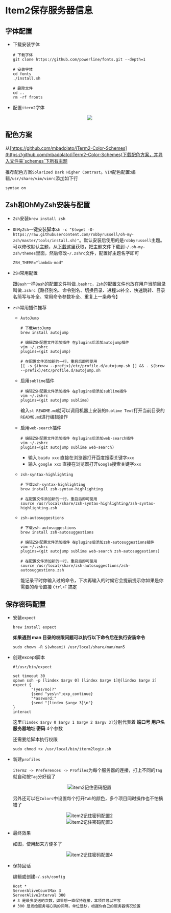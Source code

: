 # Item2保存服务器信息

## 字体配置

- 下载安装字体

  ```shell
  # 下载字体
  git clone https://github.com/powerline/fonts.git --depth=1
  
  # 安装字体
  cd fonts
  ./install.sh
  
  # 删除文件
  cd ..
  rm -rf fronts
  ```

- 配置`iterm2`字体

  <div align="center">    
      <img src="https://raw.githubusercontent.com/RobertoHuang/RGP-LEARNING/master/Others/images/item2%E5%AD%97%E4%BD%93%E9%85%8D%E7%BD%AE.png" align=center />
  </div>

## 配色方案

从[https://github.com/mbadolato/iTerm2-Color-Schemes](https://github.com/mbadolato/iTerm2-Color-Schemes)下载配色方案，并导入文件夹`schemes`下所有主题

推荐配色方案`Solarized Dark Higher Contrast`。`VIM`配色配置:编辑`/usr/share/vim/vimrc`添加如下行

```shell
syntax on
```

## Zsh和OhMyZsh安装与配置

- `Zsh`安装`brew install zsh`

- `OhMyZsh`一键安装脚本`sh -c "$(wget -O- https://raw.githubusercontent.com/robbyrussell/oh-my-zsh/master/tools/install.sh)"`。默认安装后使用的是`robbyrussell`主题。可以修改默认主题，从[下载](git@github.com:RobertoHuang/mydotfiles.git)这里获取，把主题文件下载到`~/.oh-my-zsh/themes`里面，然后修改`~/.zshrc`文件，配置好主题名字即可

  ```shell
  ZSH_THEME="lambda-mod"
  ```

- `ZSH`常用配置

  跟`Bash`一样`Bash`的配置文件叫做`.bashrc`，`Zsh`的配置文件也放在用户当前目录叫做`.zshrc`【路径别名、命令别名、切换目录、进程`id`补全、快速跳转、目录名简写与补全、常用命令参数补全、重复上一条命令】

- `zsh`常用插件推荐

  - `AutoJump`

    ```shell
    # 下载AutoJump
    brew install autojump
    
    # 编辑ZSH配置文件添加插件 在plugins后添加autojump插件
    vim ~/.zshrc
    plugins=(git autojump)
    
    # 在配置文件添加新的一行，重启后即可使用
    [[ -s $(brew --prefix)/etc/profile.d/autojump.sh ]] && . $(brew --prefix)/etc/profile.d/autojump.sh
    ```

  - 启用`sublime`插件

    ```shell
    # 编辑ZSH配置文件添加插件 在plugins后添加sublime插件
    vim ~/.zshrc
    plugins=(git autojump sublime)
    ```

    输入`st README.md`就可以调用机器上安装的`Sublime Text`打开当前目录的`README.md`进行编辑操作

  - 启用`web-search`插件

    ```shell
    # 编辑ZSH配置文件添加插件 在plugins后添加web-search插件
    vim ~/.zshrc
    plugins=(git autojump sublime web-search)
    ```

    - 输入 `baidu xxx` 直接在浏览器打开百度搜索关键字`xxx`
    - 输入 `google xxx` 直接在浏览器打开`Google`搜索关键字`xxx`

  - `zsh-syntax-highlighting`

    ```shell
    # 下载zsh-syntax-highlighting
    brew install zsh-syntax-highlighting
    
    # 在配置文件添加新的一行，重启后即可使用
    source /usr/local/share/zsh-syntax-highlighting/zsh-syntax-highlighting.zsh
    ```

  - `zsh-autosuggestions`

    ```shell
    # 下载zsh-autosuggestions
    brew install zsh-autosuggestions
    
    # 编辑ZSH配置文件添加插件 在plugins后添加zsh-autosuggestions插件
    vim ~/.zshrc
    plugins=(git autojump sublime web-search zsh-autosuggestions)
    
    # 在配置文件添加新的一行，重启后即可使用
    source /usr/local/share/zsh-autosuggestions/zsh-autosuggestions.zsh
    ```

    能记录平时你输入过的命令，下次再输入的时候它会提前提示你如果是你需要的命令直接 `Ctrl+F` 搞定

## 保存密码配置

- 安装`expect`

  ```shell
  brew install expect
  ```

  **如果遇到 man 目录的权限问题可以执行以下命令后在执行安装命令**

  ```shell
  sudo chown -R $(whoami) /usr/local/share/man/man5
  ```

- 创建except脚本

  ```shell
  #!/usr/bin/expect
  
  set timeout 30
  spawn ssh -p [lindex $argv 0] [lindex $argv 1]@[lindex $argv 2]
  expect {
          "(yes/no)?"
          {send "yes\n";exp_continue}
          "*assword:"
          {send "[lindex $argv 3]\n"}
  }
  interact
  ```

  这里`[lindex $argv 0 $argv 1 $argv 2 $argv 3]`分别代表着 **端口号 用户名 服务器地址 密码** 4个参数

  还需要给脚本执行权限

  ```shell
  sudo chmod +x /usr/local/bin/iterm2login.sh
  ```

- 新建`profiles`

  `iTerm2 -> Preferences -> Profiles`为每个服务器的连接，打上不同的`Tag`就自动按`Tag`分好组了

  <div  align="center">    
      <img src="https://raw.githubusercontent.com/RobertoHuang/RGP-LEARNING/master/Others/images/item2%E8%AE%B0%E4%BD%8F%E5%AF%86%E7%A0%81%E9%85%8D%E7%BD%AE.jpg" alt="item2记住密码配置" align=center />
  </div>

  另外还可以在`Colors`中设置每个打开`Tab`的颜色，多个项目同时操作也不怕搞错了

  <div  align="center">    
      <img src="https://raw.githubusercontent.com/RobertoHuang/RGP-LEARNING/master/Others/images/item2%E8%AE%B0%E4%BD%8F%E5%AF%86%E7%A0%81%E9%85%8D%E7%BD%AE2.jpg" alt="item2记住密码配置2" align=center />
  </div>

  <div  align="center">    
      <img src="https://raw.githubusercontent.com/RobertoHuang/RGP-LEARNING/master/Others/images/item2%E8%AE%B0%E4%BD%8F%E5%AF%86%E7%A0%81%E9%85%8D%E7%BD%AE3.jpg" alt="item2记住密码配置3" align=center />
  </div>

- 最终效果

  如图，使用起来方便多了

  <div  align="center">    
      <img src="https://raw.githubusercontent.com/RobertoHuang/RGP-LEARNING/master/Others/images/item2%E8%AE%B0%E4%BD%8F%E5%AF%86%E7%A0%81%E9%85%8D%E7%BD%AE4.jpg" alt="item2记住密码配置4" align=center />
  </div>

- 保持回话

  编辑或创建`~/.ssh/config`

  ```shell
  Host *
  ServerAliveCountMax 3
  ServerAliveInterval 300
  # 3 是最多发送的次数，如果想一直保持连接，本项目可以不写
  # 300 是发给服务端心跳的间隔，单位是秒，根据你自己的服务器情况设置
  ```

  